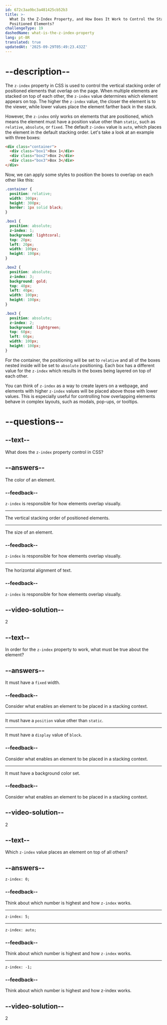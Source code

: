 ```yaml
---
id: 672c3aa9bc3a481425cb52b3
title: >-
  What Is the Z-Index Property, and How Does It Work to Control the Stacking of
  Positioned Elements?
challengeType: 19
dashedName: what-is-the-z-index-property
lang: pt-BR
translated: true
updatedAt: '2025-09-29T05:49:23.432Z'
---
```


# --description--

The `z-index` property in CSS is used to control the vertical stacking order of positioned elements that overlap on the page. When multiple elements are stacked on top of each other, the `z-index` value determines which element appears on top. The higher the `z-index` value, the closer the element is to the viewer, while lower values place the element farther back in the stack.

However, the `z-index` only works on elements that are positioned, which means the element must have a position value other than `static`, such as `relative`, `absolute`, or `fixed`. The default `z-index` value is `auto`, which places the element in the default stacking order. Let's take a look at an example with three boxes:

```html
<div class="container">
  <div class="box1">Box 1</div>
  <div class="box2">Box 2</div>
  <div class="box3">Box 3</div>
</div>
```

Now, we can apply some styles to position the boxes to overlap on each other like this:

```css
.container {
  position: relative;
  width: 300px;
  height: 300px;
  border: 1px solid black;
}

.box1 {
  position: absolute;
  z-index: 1;
  background: lightcoral;
  top: 20px;
  left: 20px;
  width: 100px;
  height: 100px;
}

.box2 {
  position: absolute;
  z-index: 3;
  background: gold;
  top: 40px;
  left: 40px;
  width: 100px;
  height: 100px;
}

.box3 {
  position: absolute;
  z-index: 2;
  background: lightgreen;
  top: 60px;
  left: 60px;
  width: 100px;
  height: 100px;
}
```

For the container, the positioning will be set to `relative` and all of the boxes nested inside will be set to `absolute` positioning. Each box has a different value for the `z-index` which results in the boxes being layered on top of each other.

You can think of `z-index` as a way to create layers on a webpage, and elements with higher `z-index` values will be placed above those with lower values. This is especially useful for controlling how overlapping elements behave in complex layouts, such as modals, pop-ups, or tooltips.

# --questions--

## --text--

What does the `z-index` property control in CSS?

## --answers--

The color of an element.

### --feedback--

`z-index` is responsible for how elements overlap visually.

---

The vertical stacking order of positioned elements.

---

The size of an element.

### --feedback--

`z-index` is responsible for how elements overlap visually.

---

The horizontal alignment of text.

### --feedback--

`z-index` is responsible for how elements overlap visually.

## --video-solution--

2

## --text--

In order for the `z-index` property to work, what must be true about the element?

## --answers--

It must have a `fixed` width.

### --feedback--

Consider what enables an element to be placed in a stacking context.

---

It must have a `position` value other than `static`.

---

It must have a `display` value of `block`.

### --feedback--

Consider what enables an element to be placed in a stacking context.

---

It must have a background color set.

### --feedback--

Consider what enables an element to be placed in a stacking context.

## --video-solution--

2

## --text--

Which `z-index` value places an element on top of all others?

## --answers--

`z-index: 0;`

### --feedback--

Think about which number is highest and how `z-index` works.

---

`z-index: 5;`

---

`z-index: auto;`

### --feedback--

Think about which number is highest and how `z-index` works.

---

`z-index: -1;`

### --feedback--

Think about which number is highest and how z-index works.

## --video-solution--

2
